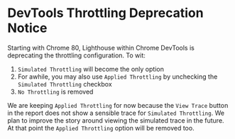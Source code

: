 # DevTools Throttling Deprecation Notice

Starting with Chrome 80, Lighthouse within Chrome DevTools is deprecating the throttling configuration. To wit:

1. `Simulated Throttling` will become the only option
1. For awhile, you may also use `Applied Throttling` by unchecking the `Simulated Throttling` checkbox
1. `No Throttling` is removed

We are keeping `Applied Throttling` for now because the `View Trace` button in the report does not show a sensible trace for `Simulated Throttling`. We plan to improve the story around viewing the simulated trace in the future. At that point the `Applied Throttling` option will be removed too.
